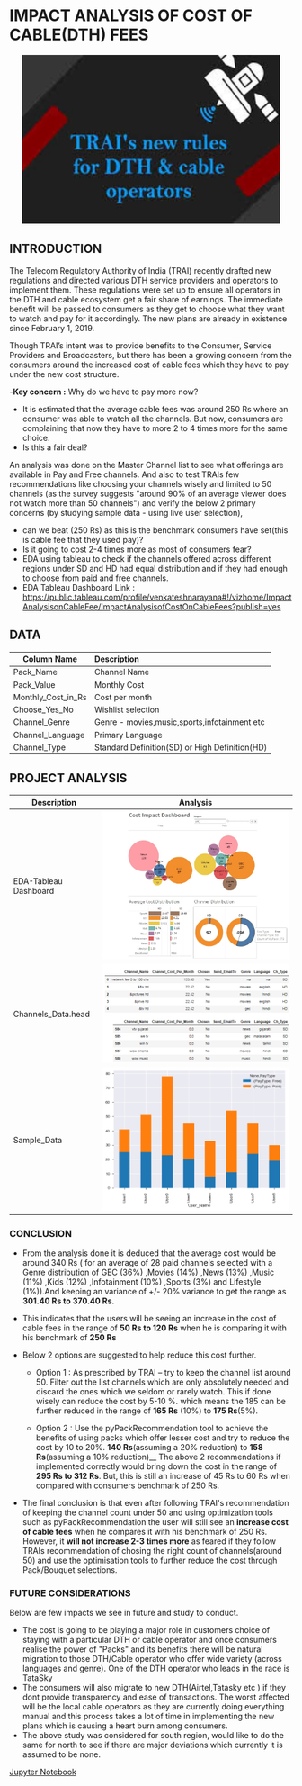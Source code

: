 # IMPACT ANALYSIS OF COST OF CABLE(DTH) FEES
<p align="center">
  <img width="460" height="300" src="images/TRAIsNewRules.jpg">
</p>


## INTRODUCTION
The Telecom Regulatory Authority of India (TRAI) recently drafted new regulations and directed various DTH service providers and operators to implement them. These regulations were set up to ensure all operators in the DTH and cable ecosystem get a fair share of earnings. 
The immediate benefit will be passed to consumers as they get to choose what they want to watch and pay for it accordingly. The new plans are already in existence since February 1, 2019.

Though TRAI’s intent was to provide benefits to the Consumer, Service Providers and Broadcasters, but there has been a growing concern from the consumers around the increased cost of cable fees which they have to pay under the new cost structure.

-__Key concern :__ Why do we have to pay more now? 
  - It is estimated that the average cable fees was around 250 Rs where an consumer was able to watch all the channels. But now, consumers are complaining that now they have to more 2 to 4 times more for the same choice. 
  - Is this a fair deal?

An analysis was done on the Master Channel list to see what offerings are available in Pay and Free channels. And also to test TRAIs few recommendations like choosing your channels wisely and limited to 50 channels (as the survey suggests "around 90% of an average viewer does not watch more than 50 channels") and verify the below 2 primary concerns (by studying sample data - using live user selection), 
- can we beat (250 Rs) as this is the benchmark consumers have set(this is cable fee that they used pay)?
- Is it going to cost 2-4 times more as most of consumers fear?
- EDA using tableau to check if the channels offered across different regions under SD and HD had equal distribution and if they had enough to choose from paid and free channels.
- EDA Tableau Dashboard Link : https://public.tableau.com/profile/venkateshnarayana#!/vizhome/ImpactAnalysisonCableFee/ImpactAnalysisofCostOnCableFees?publish=yes 
## DATA
| Column Name         | Description                                               |
| ------------------- |:-------------                                             | 
| Pack_Name           | Channel Name                                              | 
| Pack_Value          | Monthly Cost                                              |  
| Monthly_Cost_in_Rs  | Cost per month                                            | 
| Choose_Yes_No       | Wishlist selection                                        |   
| Channel_Genre       | Genre - movies,music,sports,infotainment etc              |
| Channel_Language    | Primary Language                                          |
| Channel_Type        | Standard Definition(SD) or High Definition(HD)            |


## PROJECT ANALYSIS
| Description | Analysis |
| --- | --- |
| EDA-Tableau Dashboard   | ![image.png](images/CostImpactDashboard.jpg) |
| Channels_Data.head      | ![image.png](images/PrimaryMasterData.png) |
| Sample_Data             | ![image.png](images/SampleUsers.png) |


### CONCLUSION

- From the analysis done it is deduced that the average cost would be around 340 Rs ( for an average of 28 paid channels selected with a Genre distribution of GEC (36%) ,Movies (14%) ,News (13%) ,Music (11%) ,Kids (12%) ,Infotainment (10%) ,Sports (3%) and Lifestyle (1%)).And keeping an variance of +/- 20% variance to get the range as __301.40 Rs to 370.40 Rs__.

- This indicates that the users will be seeing an increase in the cost of cable fees in the range of __50 Rs to 120 Rs__ when he is comparing it with his benchmark of __250 Rs__
 
- Below 2 options are suggested to help reduce this cost further.
   - Option 1 : As prescribed by TRAI – try to keep the channel list around 50. Filter out the list channels which are only absolutely needed and discard the ones which we seldom or rarely watch. This if done wisely can reduce the cost by 5-10 %. which means the 185 can be further reduced in the range of  __165 Rs__ (10%) to __175 Rs__(5%).

   - Option 2 : Use the pyPackRecommendation tool to achieve the benefits of using packs which offer lesser cost and try to reduce the cost by 10 to 20%. __140 Rs__(assuming a 20% reduction) to __158 Rs__(assuming a 10% reduction)__
The above 2 recommendations if implemented correctly would bring down the cost in the range of __295 Rs to 312 Rs__.  But, this is still an increase of 45 Rs to 60 Rs when compared with consumers benchmark of 250 Rs. 

- The final conclusion is that even after following TRAI's recommendation of keeping the channel count under 50 and using optimization tools such as pyPackRecommendation the user will still see an __increase cost of cable fees__ when he compares it with his benchmark of 250 Rs. However, it __will not increase 2-3 times more__ as feared if they follow TRAIs recommendation of chosing the right count of channels(around 50) and use the optimisation tools to further reduce the cost through Pack/Bouquet selections.

### FUTURE CONSIDERATIONS
Below are few impacts we see in future and study to conduct.

  - The cost is going to be playing a major role in customers choice of staying with a particular DTH or cable operator and once consumers realise the power of "Packs" and its benefits there will be natural migration to those DTH/Cable operator who offer wide variety (across languages and genre). One of the DTH operator who leads in the race is TataSky 
  - The consumers will also migrate to new DTH(Airtel,Tatasky etc ) if they dont provide transparency and ease of transactions. The worst affected will be the local cable operators as they are currently doing everything manual and this process takes a lot of time in implementing the new plans which is causing a heart burn among consumers. 
  - The above study was considered for south region, would like to do the same for north to see if there are major deviations which currently it is assumed to be none.

  
[Jupyter Notebook](.Project-Term1/EDAReport/EDAnotebookTRAI-Usecase-Ver3.ipynb)

